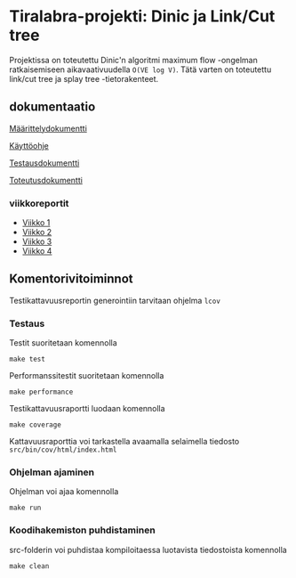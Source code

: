 # Tiralabra-projekti: Dinic ja Link/Cut tree

Projektissa on toteutettu Dinic'n algoritmi maximum flow -ongelman ratkaisemiseen aikavaativuudella `O(VE log V)`. Tätä varten on toteutettu link/cut tree ja splay tree -tietorakenteet.

## dokumentaatio
[Määrittelydokumentti](https://github.com/anroysko/tiralabra/blob/master/doc/maarittely.md)

[Käyttöohje](https://github.com/anroysko/tiralabra/blob/master/doc/ohje.md)

[Testausdokumentti](https://github.com/anroysko/tiralabra/blob/master/doc/testaus.md)

[Toteutusdokumentti](https://github.com/anroysko/tiralabra/blob/master/doc/toteutus.md)
### viikkoreportit
* [Viikko 1](https://github.com/anroysko/tiralabra/blob/master/doc/weekly_reports/week1.md)
* [Viikko 2](https://github.com/anroysko/tiralabra/blob/master/doc/weekly_reports/week2.md)
* [Viikko 3](https://github.com/anroysko/tiralabra/blob/master/doc/weekly_reports/week3.md)
* [Viikko 4](https://github.com/anroysko/tiralabra/blob/master/doc/weekly_reports/week4.md)

## Komentorivitoiminnot
Testikattavuusreportin generointiin tarvitaan ohjelma `lcov`
### Testaus
Testit suoritetaan komennolla
```
make test
```
Performanssitestit suoritetaan komennolla
```
make performance
```
Testikattavuusraportti luodaan komennolla
```
make coverage
```
Kattavuusraporttia voi tarkastella avaamalla selaimella tiedosto `src/bin/cov/html/index.html`
### Ohjelman ajaminen
Ohjelman voi ajaa komennolla
```
make run
```
### Koodihakemiston puhdistaminen
src-folderin voi puhdistaa kompiloitaessa luotavista tiedostoista komennolla
```
make clean
```
